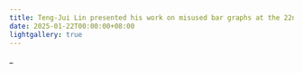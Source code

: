 ```yaml
---
title: Teng-Jui Lin presented his work on misused bar graphs at the 22nd Advanced Imaging Workshop at UC Berkeley and won the first place award.
date: 2025-01-22T00:00:00+08:00
lightgallery: true
---
```


_